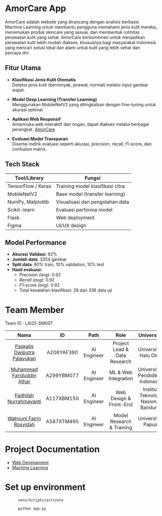 # AmorCare App
AmorCare adalah website yang dirancang dengan analisis berbasis Machine Learning untuk membantu pengguna memahami jenis kulit mereka, menemukan produk skincare yang sesuai, dan membentuk rutinitas perawatan kulit yang sehat. AmorCare berkomitmen untuk menjadikan perawatan kulit lebih mudah diakses, khususnya bagi masyarakat Indonesia yang mencari solusi lokal dan alami untuk kulit yang lebih sehat dan percaya diri.

##  Fitur Utama
-  **Klasifikasi Jenis Kulit Otomatis**  
  Deteksi jenis kulit (berminyak, jerawat, normal) melalui input gambar wajah.

-  **Model Deep Learning (Transfer Learning)**  
  Menggunakan MobileNetV2 yang ditingkatkan dengan fine-tuning untuk akurasi optimal.

-  **Aplikasi Web Responsif**  
  Antarmuka web interaktif dan ringan, dapat diakses melalui berbagai perangkat. [AmorCare](https://amorcare.netlify.app/)

-  **Evaluasi Model Transparan**  
  Disertai metrik evaluasi seperti akurasi, precision, recall, f1-score, dan confusion matrix.

## Tech Stack  
| Tool/Library        | Fungsi                            |
|---------------------|-----------------------------------|
| TensorFlow / Keras  | Training model klasifikasi citra  |
| MobileNetV2         | Base model (transfer learning)    |
| NumPy, Matplotlib   | Visualisasi dan pengolahan data   |
| Scikit-learn        | Evaluasi performa model           |
| Flask   | Web deployment         |
| Figma               | UI/UX design                      |

## Model Performance  
- **Akurasi Validasi**: 92%  
- **Jumlah data**: 3354 gambar  
- **Split data**: 80% train, 10% validation, 10% test  
- **Hasil evaluasi:**  
  - *Precision (avg)*: 0.92  
  - *Recall (avg)*: 0.92  
  - *F1-score (avg)*: 0.92  
  - Total kesalahan klasifikasi: 28 dari 336 data uji

# Team Member
Team ID : LAI25-SM007

|              Nama              |   ID   |     Path      |           Role            |              University               |
|:-----------------------------:|:--------------:|:-------------:|:-------------------------:|:-------------------------------------:|
| [Paskalis Dwiputra Palayukan](https://github.com/pascal906)       | A206YAF390    | AI Engineer   | Project Lead & Data Research         | Universitas Halu Oleo                |
| [Muhammad Fariduddin Athar](https://github.com/Athar04-Stela)     | A299YBM077    | AI Engineer   | ML & Web Integration                 | Universitas Pendidikan Indonesia     |
| [Fadhilah Nurrahmayanti](https://github.com/codedreamerD)         | A117XBM150    | AI Engineer   | Web Design & Front-End               | Institut Teknologi Nasional Bandung  |
| [Wahyuni Fajrin Rosyidah](https://github.com/wahyunirosyidah)     | A587XTM495    | AI Engineer   | Model Research & Training            | Universitas Papua                    |

# Project Documentation
- [Web Development](https://github.com/AmorCare/LAI25-SM007-AmorCare-Web)
- [Machine Learning](https://github.com/AmorCare/LAI25-SM007-AmorCare-MachineLearning)


# Set up environment

          venv/Scripts/activate
          
          python app.py
   
